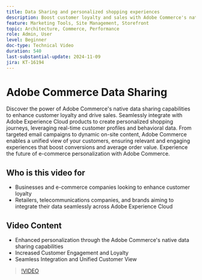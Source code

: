 ```yaml
---
title: Data Sharing and personalized shopping experiences
description: Boost customer loyalty and sales with Adobe Commerce's native data sharing, enabling personalized shopping experiences and seamless data integration.
feature: Marketing Tools, Site Management, Storefront
topic: Architecture, Commerce, Performance
role: Admin, User
level: Beginner
doc-type: Technical Video
duration: 540
last-substantial-update: 2024-11-09
jira: KT-16194
---
```


# Adobe Commerce Data Sharing

Discover the power of Adobe Commerce's native data sharing capabilities to enhance customer loyalty and drive sales.
Seamlessly integrate with Adobe Experience Cloud products to create personalized shopping journeys, leveraging real-time customer profiles and behavioral data. From targeted email campaigns to dynamic on-site content, Adobe Commerce enables a unified view of your customers, ensuring relevant and engaging experiences that boost conversions and average order value. Experience the future of e-commerce personalization with Adobe Commerce.

## Who is this video for

- Businesses and e-commerce companies looking to enhance customer loyalty
- Retailers, telecommunications companies, and brands aiming to integrate their data seamlessly across Adobe Experience Cloud 

## Video Content
 
- Enhanced personalization through the Adobe Commerce's native data sharing capabilities 
- Increased Customer Engagement and Loyalty
- Seamless Integration and Unified Customer View

 >[!VIDEO](https://video.tv.adobe.com/v/3433568?learn=on)
